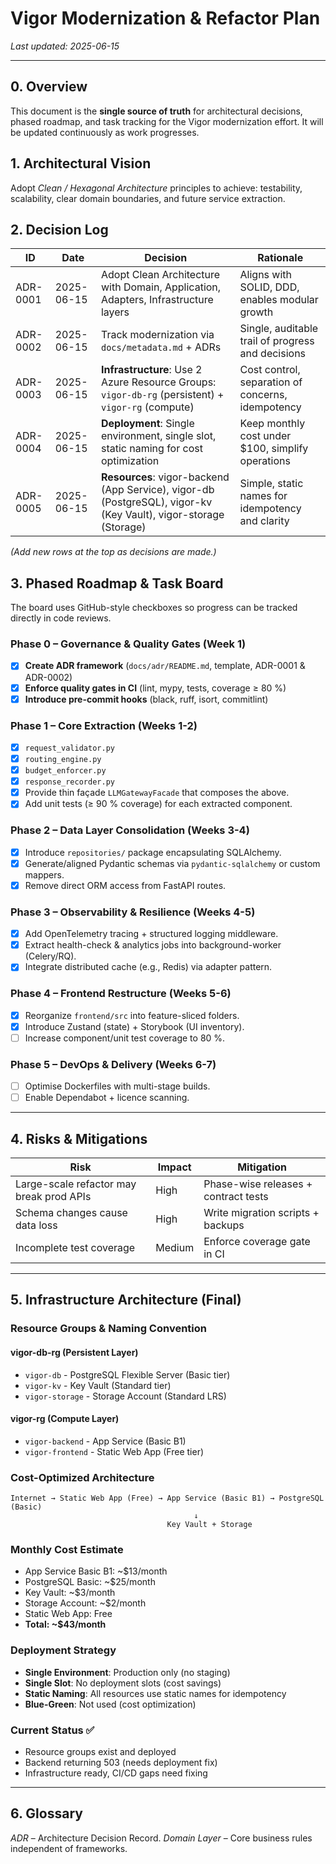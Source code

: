 # Vigor Modernization & Refactor Plan

_Last updated: 2025-06-15_

---

## 0. Overview

This document is the **single source of truth** for architectural decisions, phased roadmap, and task tracking for the Vigor modernization effort. It will be updated continuously as work progresses.

## 1. Architectural Vision

Adopt _Clean / Hexagonal Architecture_ principles to achieve: testability, scalability, clear domain boundaries, and future service extraction.

## 2. Decision Log

| ID       | Date       | Decision                                                                                                         | Rationale                                         |
| -------- | ---------- | ---------------------------------------------------------------------------------------------------------------- | ------------------------------------------------- |
| ADR-0001 | 2025-06-15 | Adopt Clean Architecture with Domain, Application, Adapters, Infrastructure layers                               | Aligns with SOLID, DDD, enables modular growth    |
| ADR-0002 | 2025-06-15 | Track modernization via `docs/metadata.md` + ADRs                                                                | Single, auditable trail of progress and decisions |
| ADR-0003 | 2025-06-15 | **Infrastructure**: Use 2 Azure Resource Groups: `vigor-db-rg` (persistent) + `vigor-rg` (compute)               | Cost control, separation of concerns, idempotency |
| ADR-0004 | 2025-06-15 | **Deployment**: Single environment, single slot, static naming for cost optimization                             | Keep monthly cost under $100, simplify operations |
| ADR-0005 | 2025-06-15 | **Resources**: vigor-backend (App Service), vigor-db (PostgreSQL), vigor-kv (Key Vault), vigor-storage (Storage) | Simple, static names for idempotency and clarity  |

_(Add new rows at the top as decisions are made.)_

## 3. Phased Roadmap & Task Board

The board uses GitHub-style checkboxes so progress can be tracked directly in code reviews.

### Phase 0 – Governance & Quality Gates (Week 1)

- [x] **Create ADR framework** (`docs/adr/README.md`, template, ADR-0001 & ADR-0002)
- [x] **Enforce quality gates in CI** (lint, mypy, tests, coverage ≥ 80 %)
- [x] **Introduce pre-commit hooks** (black, ruff, isort, commitlint)

### Phase 1 – Core Extraction (Weeks 1-2)

- [x] `request_validator.py`
- [x] `routing_engine.py`
- [x] `budget_enforcer.py`
- [x] `response_recorder.py`
- [x] Provide thin façade `LLMGatewayFacade` that composes the above.
- [x] Add unit tests (≥ 90 % coverage) for each extracted component.

### Phase 2 – Data Layer Consolidation (Weeks 3-4)

- [x] Introduce `repositories/` package encapsulating SQLAlchemy.
- [x] Generate/aligned Pydantic schemas via `pydantic-sqlalchemy` or custom mappers.
- [x] Remove direct ORM access from FastAPI routes.

### Phase 3 – Observability & Resilience (Weeks 4-5)

- [x] Add OpenTelemetry tracing + structured logging middleware.
- [x] Extract health-check & analytics jobs into background-worker (Celery/RQ).
- [x] Integrate distributed cache (e.g., Redis) via adapter pattern.

### Phase 4 – Frontend Restructure (Weeks 5-6)

- [x] Reorganize `frontend/src` into feature-sliced folders.
- [x] Introduce Zustand (state) + Storybook (UI inventory).
- [ ] Increase component/unit test coverage to 80 %.

### Phase 5 – DevOps & Delivery (Weeks 6-7)

- [ ] Optimise Dockerfiles with multi-stage builds.
- [ ] Enable Dependabot + licence scanning.

---

## 4. Risks & Mitigations

| Risk                                     | Impact | Mitigation                           |
| ---------------------------------------- | ------ | ------------------------------------ |
| Large-scale refactor may break prod APIs | High   | Phase-wise releases + contract tests |
| Schema changes cause data loss           | High   | Write migration scripts + backups    |
| Incomplete test coverage                 | Medium | Enforce coverage gate in CI          |

---

## 5. Infrastructure Architecture (Final)

### **Resource Groups & Naming Convention**

#### **vigor-db-rg** (Persistent Layer)

- `vigor-db` - PostgreSQL Flexible Server (Basic tier)
- `vigor-kv` - Key Vault (Standard tier)
- `vigor-storage` - Storage Account (Standard LRS)

#### **vigor-rg** (Compute Layer)

- `vigor-backend` - App Service (Basic B1)
- `vigor-frontend` - Static Web App (Free tier)

### **Cost-Optimized Architecture**

```
Internet → Static Web App (Free) → App Service (Basic B1) → PostgreSQL (Basic)
                                         ↓
                                   Key Vault + Storage
```

### **Monthly Cost Estimate**

- App Service Basic B1: ~$13/month
- PostgreSQL Basic: ~$25/month
- Key Vault: ~$3/month
- Storage Account: ~$2/month
- Static Web App: Free
- **Total: ~$43/month**

### **Deployment Strategy**

- **Single Environment**: Production only (no staging)
- **Single Slot**: No deployment slots (cost savings)
- **Static Naming**: All resources use static names for idempotency
- **Blue-Green**: Not used (cost optimization)

### **Current Status** ✅

- Resource groups exist and deployed
- Backend returning 503 (needs deployment fix)
- Infrastructure ready, CI/CD gaps need fixing

---

## 6. Glossary

_ADR_ – Architecture Decision Record.
_Domain Layer_ – Core business rules independent of frameworks.
